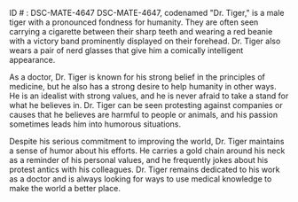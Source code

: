 ID # : DSC-MATE-4647
DSC-MATE-4647, codenamed "Dr. Tiger," is a male tiger with a pronounced fondness for humanity. They are often seen carrying a cigarette between their sharp teeth and wearing a red beanie with a victory band prominently displayed on their forehead. Dr. Tiger also wears a pair of nerd glasses that give him a comically intelligent appearance.

As a doctor, Dr. Tiger is known for his strong belief in the principles of medicine, but he also has a strong desire to help humanity in other ways. He is an idealist with strong values, and he is never afraid to take a stand for what he believes in. Dr. Tiger can be seen protesting against companies or causes that he believes are harmful to people or animals, and his passion sometimes leads him into humorous situations.

Despite his serious commitment to improving the world, Dr. Tiger maintains a sense of humor about his efforts. He carries a gold chain around his neck as a reminder of his personal values, and he frequently jokes about his protest antics with his colleagues. Dr. Tiger remains dedicated to his work as a doctor and is always looking for ways to use medical knowledge to make the world a better place.